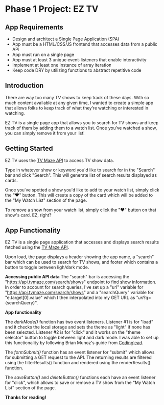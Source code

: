 # Phase 1 Project: EZ TV

## App Requirements 

- Design and architect a Single Page Application (SPA)
- App must be a HTML/CSS/JS frontend that accesses data from a public API
- App must run on a single page
- App must at least 3 unique event-listeners that enable interactivity
- Implement at least one instance of array iteration
- Keep code DRY by utilizing functions to abstract repetitive code

## Introduction

There are way too many TV shows to keep track of these days. With so much content available at any given time, I wanted to create a simple app that allows folks to keep track of what they're watching or interested in watching.

EZ TV is a single page app that allows you to search for TV shows and keep track of them by adding them to a watch list. Once you've watched a show, you can simply remove it from your list!

## Getting Started

EZ TV uses the [TV Maze API](https://www.tvmaze.com/api) to access TV show data.

Type in whatever show or keyword you'd like to search for in the "Search" bar and click "Search". This will generate list of search results displayed as cards.

Once you've spotted a show you'd like to add to your watch list, simply click the "❤️" button. This will create a copy of the card which will be added to the "My Watch List" section of the page.

To remove a show from your watch list, simply click the "❤️" button on that show's card. EZ, right?

## App Functionality

EZ TV is a single page application that accesses and displays search results fetched using the [TV Maze API](https://www.tvmaze.com/api).

Upon load, the page displays a header showing the app name, a "search" bar which can be used to search for TV shows, and footer which contains a button to toggle between ligh/dark mode.

**Accessing public API data**
The "search" bar is accessing the "https://api.tvmaze.com/search/shows" endpoint to find show information. In order to account for search queries, I've set up a "url" variable for "https://api.tvmaze.com/search/shows" and a "searchQuery" variable for "e.target[0].value" which I then interpolated into my GET URL as "${url}?q=${searchQuery}".

**App functionality**

The *darkMode()* function has two event listeners. Listener #1 is for "load" and it checks the local storage and sets the theme as "light" if none has been selected. Listener #2 is for "click" and it works on the "theme selector" button to toggle between light and dark mode. I was able to set up this functionality by following Brian Munoz's guide from [Codinglead](https://codinglead.co/javascript/add-dark-mode-to-your-website).

The *formSubmit()* function has an event listener for "submit" which allows for submitting a GET request to the API. The returning results are filtered using the filterResults() function and rendered using the renderResults() function.

The *saveButton()* and *deleteButton()* functions each have an event listener for "click", which allows to save or remove a TV show from the "My Watch List" section of the page.

**Thanks for reading!**